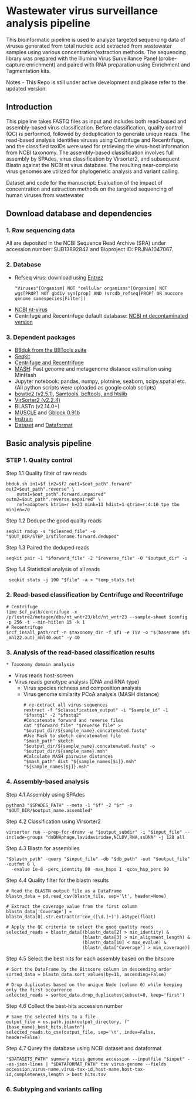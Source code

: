 # Wastewater virus surveillance analysis pipeline  
This bioinformatic pipeline is used to analyze targeted sequencing data of viruses generated from total nucleic acid extracted from wastewater samples using various concentration/extraction methods. The sequencing library was prepared with the Illumina Virus Surveillance Panel (probe-capture enrichment) and paired with RNA preparation using Enrichment and Tagmentation kits.

Notes - This Repo is still under active development and please refer to the updated version. 

## Introduction
This pipeline takes FASTQ files as input and includes both read-based and assembly-based virus classification. Before classification, quality control (QC) is performed, followed by deduplication to generate unique reads. The read-based analysis identifies viruses using Centrifuge and Recentrifuge, and the classified taxIDs were used for retrieving the virus-host information from NCBI taxonomy. The assembly-based classification involves full assembly by SPAdes, virus classification by Virsorter2, and subsequent Blastn against the NCBI nt virus database. The resulting near-complete virus genomes are utilized for phylogenetic analysis and variant calling.

Dataset and code for the manuscript: Evaluation of the impact of concentration and extraction methods on the targeted sequencing of human viruses from wastewater

## Download database and dependencies
### 1. Raw sequencing data 
All are deposited in the NCBI Sequence Read Archive (SRA) under accession number: SUB13892842 and Bioproject ID: PRJNA1047067.
### 2. Database
   * Refseq virus: download using [Entrez](https://www.ncbi.nlm.nih.gov/books/NBK25501/)
     ```
     "Viruses"[Organism] NOT "cellular organisms"[Organism] NOT wgs[PROP] NOT gbdiv syn[prop] AND (srcdb_refseq[PROP] OR nuccore genome samespecies[Filter])
     ```
   * [NCBI nt-virus](https://ftp.ncbi.nlm.nih.gov/blast/db/)
   * Centrifuge and Recentrifuge default database: [NCBI nt decontaminated version](https://github.com/khyox/recentrifuge/wiki/Centrifuge-nt)
### 3. Dependent packages
   * [BBduk from the BBTools suite](https://jgi.doe.gov/data-and-tools/software-tools/bbtools/bb-tools-user-guide/bbduk-guide/)
   * [Seqkit](https://github.com/shenwei356/seqkit/blob/master/README.md)
   * [Centrifuge and Recentrifuge](https://github.com/khyox/recentrifuge/wiki/Running-recentrifuge-for-Centrifuge) 
   * [MASH](https://github.com/marbl/Mash): Fast genome and metagenome distance estimation using MinHash 
   * Jupyter notebook: pandas, numpy, plotnine, seaborn, scipy.spatial etc. (All python scripts were uploaded as google colab scripts)
   * [bowtie2 (v2.5.1)](https://github.com/BenLangmead/bowtie2), [Samtools, bcftools, and htslib](https://www.htslib.org/download/) 
   * [VirSorter2 (v2.2.4)](https://github.com/jiarong/VirSorter2#detailed-description-on-output-files) 
   * BLASTn (v2.14.0+)
   * [MUSCLE](https://github.com/rcedgar/muscle) and [Gblock 0.91b](http://phylogeny.lirmm.fr/phylo_cgi/one_task.cgi?task_type=gblocks)
   * [Instrain](https://github.com/MrOlm/inStrain/blob/master/docs/user_manual.rst)
   * [Dataset](https://www.ncbi.nlm.nih.gov/datasets/docs/v2/download-and-install/) and [Dataformat](https://www.ncbi.nlm.nih.gov/datasets/docs/v2/reference-docs/command-line/dataformat/)

## Basic analysis pipeline
### STEP 1. Quality control 
Step 1.1 Quality filter of raw reads
```
bbduk.sh in1=$f in2=$f2 out1=$out_path".forward" out2=$out_path".reverse" \
    outm1=$out_path".forward.unpaired" outm2=$out_path".reverse.unpaired" \
    ref=adapters ktrim=r k=23 mink=11 hdist=1 qtrim=r:4:10 tpe tbo minlen=70
```
Step 1.2 Dedupe the good quality reads
```
seqkit rmdup -s "$cleaned_file" -o "$OUT_DIR/STEP_1/$filename.forward.deduped"
```
Step 1.3 Paired the deduped reads
```
seqkit pair -1 "$forward_file" -2 "$reverse_file" -O "$output_dir" -u
```
Step 1.4 Statistical analysis of all reads
```
 seqkit stats -j 100 "$file" -a > "temp_stats.txt
```
### 2. Read-based classification by Centrifuge and Recentrifuge 
```
# Centrifuge
time $cf_path/centrifuge -x  /p/lustre2/metagen/dbs/nt_wntr23/bld/nt_wntr23 --sample-sheet $config -p 256 -t --min-hitlen 15 -k 1
# Recentrifuge
$rcf_insall_path/rcf -n $taxonomy_dir -f $f1 -e TSV -o "$(basename $f1 _mhl22.out)_mhl40.out" -y 40
```

### 3. Analysis of the read-based classification results
    * Taxonomy domain analysis 
   * Virus reads host-screen 
* Virus reads genotype analysis (DNA and RNA type)
     * Virus species richness and composition analysis 
     * Virus genome similarity PCoA analysis (MASH distance)
       ```
       # re-extract all virus sequences
       rextract -f "$classification_output" -i "$sample_id" -1 "$fastq1" -2 "$fastq2"
       #Concatenate forward and reverse files
       cat "$forward_file" "$reverse_file" > "$output_dir/${sample_name}.concatenated.fastq"
       #Use Mash to sketch concatenated file
       "$mash_path" sketch "$output_dir/${sample_name}.concatenated.fastq" -o "$output_dir/${sample_name}.msh"
       #Calculate MASH pairwise distances
       "$mash_path" dist "${sample_names[$i]}.msh" "${sample_names[$j]}.msh" 
        ```
### 4. Assembly-based analysis 
Step 4.1 Assembly using SPAdes
```
python3 "$SPADES_PATH" --meta -1 "$f" -2 "$r" -o "$OUT_DIR/$output_name.assembled"
```
Step 4.2 Classification using Virsorter2
```
virsorter run --prep-for-dramv -w "$output_subdir" -i "$input_file" --include-groups "dsDNAphage,lavidaviridae,NCLDV,RNA,ssDNA" -j 128 all
```
Step 4.3 Blastn for assemblies
```
"$blastn_path" -query "$input_file" -db "$db_path" -out "$output_file" -outfmt 6 \
  -evalue 1e-8 -perc_identity 80 -max_hsps 1 -qcov_hsp_perc 90
```
Step 4.4 Quality filter for the blastn results 
```
# Read the BLASTN output file as a DataFrame
blastn_data = pd.read_csv(blastn_file, sep='\t', header=None)

# Extract the coverage value from the first column
blastn_data['Coverage'] = blastn_data[0].str.extract(r'cov_([\d.]+)').astype(float)

# Apply the QC criteria to select the good quality reads
selected_reads = blastn_data[(blastn_data[2] > min_identity) &
                             (blastn_data[3] > min_alignment_length) &
                             (blastn_data[10] < max_evalue) &
                             (blastn_data['Coverage'] > min_coverage)]
```
Step 4.5 Select the best hits for each assembly based on the bitscore
```
# Sort the DataFrame by the Bitscore column in descending order
sorted_data = blastn_data.sort_values(by=11, ascending=False)

# Drop duplicates based on the unique Node (column 0) while keeping only the first occurrence
selected_reads = sorted_data.drop_duplicates(subset=0, keep='first')
```
Step 4.6 Collect the best-hits accession number 
```
# Save the selected hits to a file
output_file = os.path.join(output_directory, f"{base_name}_best_hits.blastn")
selected_reads.to_csv(output_file, sep='\t', index=False, header=False)
```
Step 4.7 Qurey the database using NCBI dataset and dataformat 
```
"$DATASETS_PATH" summary virus genome accession --inputfile "$input" --as-json-lines | "$DATAFORMAT_PATH" tsv virus-genome --fields accession,virus-name,virus-tax-id,host-name,host-tax-id,completeness,length > best_hits.tsv
```

### 6. Subtyping and variants calling 
